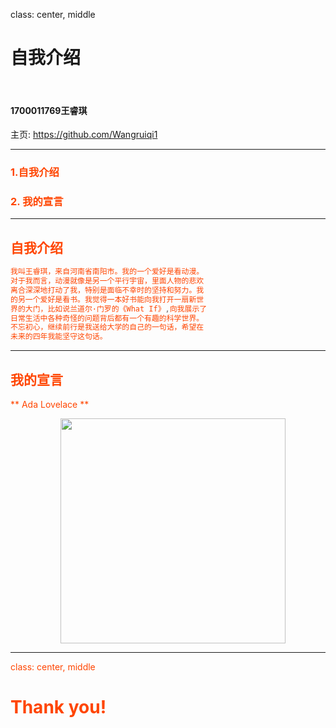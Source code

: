 
class: center, middle

# 自我介绍

&nbsp;
&nbsp;

#### 1700011769王睿琪  

主页: https://github.com/Wangruiqi1

---

### <font color="orangered">1.自我介绍

### 2. 我的宣言

---

## 自我介绍

```c
我叫王睿琪，来自河南省南阳市。我的一个爱好是看动漫。
对于我而言，动漫就像是另一个平行宇宙，里面人物的悲欢
离合深深地打动了我，特别是面临不幸时的坚持和努力。我
的另一个爱好是看书。我觉得一本好书能向我打开一扇新世
界的大门，比如说兰道尔·门罗的《What If》,向我展示了
日常生活中各种奇怪的问题背后都有一个有趣的科学世界。
不忘初心，继续前行是我送给大学的自己的一句话，希望在
未来的四年我能坚守这句话。

```

---

## 我的宣言

** Ada Lovelace **

<img src="https://timgsa.baidu.com/timg?image&quality=80&size=b9999_10000&sec=1508837374486&di=9f1e8e2a307ac20e0466f7b689ce7ad4&imgtype=0&src=http%3A%2F%2F58pic.ooopic.com%2F58pic%2F23%2F19%2F11%2F50k58PICuRF.jpg" width=360 style="margin: 0px 80px">

---

class: center, middle

# Thank you!
